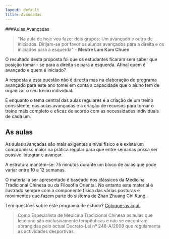 ```yaml
---
layout: default 
title: Avancadas
---
```

###Aulas Avançadas

>"Na aula de hoje vou fazer dois grupos: Um avançado e outro de iniciados. Dirijam-se por favor os alunos avançados para a direita e os iniciados para a esquerda" - **Mestre Lam Kam Chuen**

O resultado desta proposta foi que os estudantes ficaram sem saber que posição tomar - se para a direita se para a esquerda. Afinal quem é avançado e quem é iniciado?

A resposta a esta questão não é directa mas na elaboração do programa avançado para este ano tomei em conta a capacidade que o aluno tem de organizar o seu treino individual.

E enquanto o tema central das aulas regulares é a criação de um treino consistente, nas aulas avançadas é a criação de recursos para tornar o treino mais completo e eficaz de acordo com as necessidades individuais de cada um. 

<a id="valores"> </a>

## As aulas

As aulas avançadas são mais exigentes a nível físico e e existe um compromisso maior na prática regular para que entre semanas possa ser possível integrar e avançar.

A estrutura mantém-se: 75 minutos durante um bloco de aulas que pode variar entre 10 a 12 semanas. 

O material a ser apresentado é baseado nos clássicos da Medicina Tradicional Chinesa ou da Filosofia Oriental. No entanto este material é ilustrado sempre com a componente física das várias posturas e movimentos que fazem parte do sistema de Zhan Zhuang Chi Kung. 

Tem questões sobre este programa de estudo? <a href="mailto:lourencoazevedo@devagar.org?subject=Aulas Avançadas">Coloque-as aqui.</a>

>Como Especialista de Medicina Tradicional Chinesa as aulas que lecciono são exclusivamente terapêuticas e não se encontram abrangidas pelo actual Decreto-Lei nº 248-A/2008 que regulamenta as actividades desportivas.
